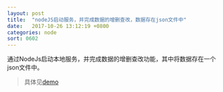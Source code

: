 ```yaml
---
layout: post
title:  "nodeJS启动服务，并完成数据的增删查改，数据存在json文件中"
date:   2017-10-26 13:12:19 +0800
categories: node
sort: 0602
---
```


通过NodeJs启动本地服务，并完成数据的增删查改功能，其中将数据存在一个json文件中。



>  具体见[demo](/widget/nodejs/server/)


